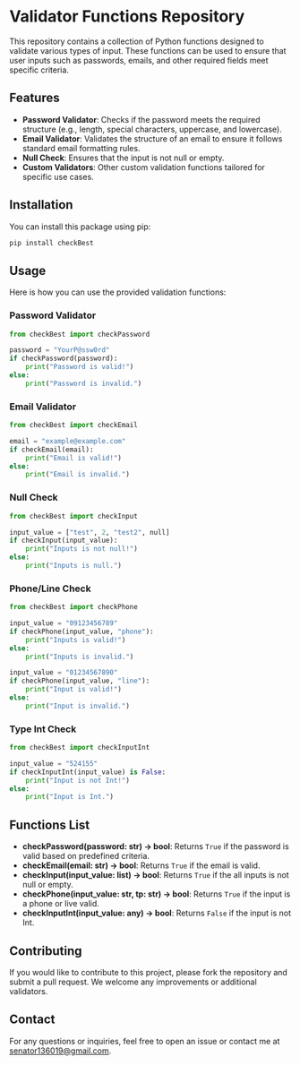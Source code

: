 
# Validator Functions Repository

This repository contains a collection of Python functions designed to validate various types of input. These functions can be used to ensure that user inputs such as passwords, emails, and other required fields meet specific criteria.

## Features

- **Password Validator**: Checks if the password meets the required structure (e.g., length, special characters, uppercase, and lowercase).
- **Email Validator**: Validates the structure of an email to ensure it follows standard email formatting rules.
- **Null Check**: Ensures that the input is not null or empty.
- **Custom Validators**: Other custom validation functions tailored for specific use cases.

## Installation

You can install this package using pip:


```bash
pip install checkBest
```

## Usage

Here is how you can use the provided validation functions:

### Password Validator

```python
from checkBest import checkPassword

password = "YourP@ssw0rd"
if checkPassword(password):
    print("Password is valid!")
else:
    print("Password is invalid.")
```

### Email Validator

```python
from checkBest import checkEmail

email = "example@example.com"
if checkEmail(email):
    print("Email is valid!")
else:
    print("Email is invalid.")
```

### Null Check

```python
from checkBest import checkInput

input_value = ["test", 2, "test2", null]
if checkInput(input_value):
    print("Inputs is not null!")
else:
    print("Inputs is null.")
```

### Phone/Line Check

```python
from checkBest import checkPhone

input_value = "09123456789"
if checkPhone(input_value, "phone"):
    print("Inputs is valid!")
else:
    print("Inputs is invalid.")

input_value = "01234567890"
if checkPhone(input_value, "line"):
    print("Input is valid!")
else:
    print("Input is invalid.")
```

### Type Int Check

```python
from checkBest import checkInputInt

input_value = "524155"
if checkInputInt(input_value) is False:
    print("Input is not Int!")
else:
    print("Input is Int.")
```

## Functions List

- **checkPassword(password: str) -> bool**: Returns `True` if the password is valid based on predefined criteria.
- **checkEmail(email: str) -> bool**: Returns `True` if the email is valid.
- **checkInput(input_value: list) -> bool**: Returns `True` if the all inputs is not null or empty.
- **checkPhone(input_value: str, tp: str) -> bool**: Returns `True` if the input is a phone or live valid.
- **checkInputInt(input_value: any) -> bool**: Returns `False` if the input is not Int.

## Contributing

If you would like to contribute to this project, please fork the repository and submit a pull request. We welcome any improvements or additional validators.

## Contact

For any questions or inquiries, feel free to open an issue or contact me at [senator136019@gmail.com](mailto:senator136019@gmail.com).
